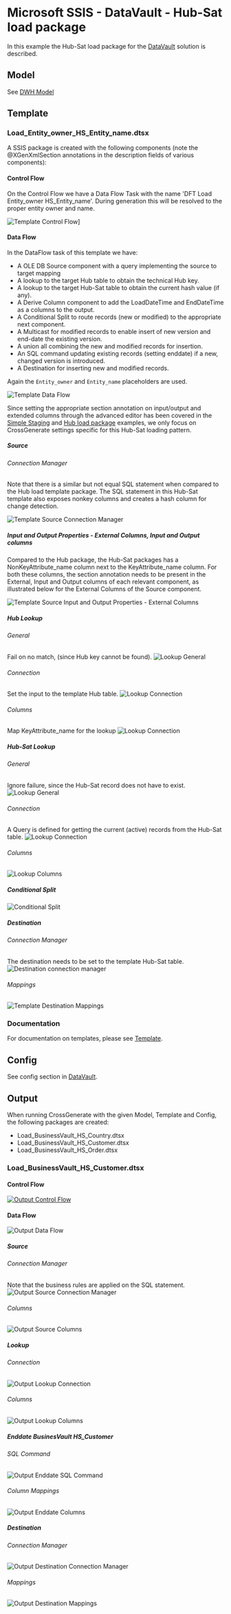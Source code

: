 # Microsoft SSIS - DataVault - Hub-Sat load package

In this example the Hub-Sat load package for the [DataVault](../DataVault) solution is described.

## Model
See [DWH Model](../../model/DWH_Model)

## Template
### Load_Entity_owner_HS_Entity_name.dtsx

A SSIS package is created with the following components (note the @XGenXmlSection annotations in the description fields of various components):

#### Control Flow
On the Control Flow we have a Data Flow Task with the name 'DFT Load Entity_owner HS_Entity_name'. During generation this will be resolved to the proper entity owner and name.

![Template Control Flow](img/hubsat_control_flow.png)]

#### Data Flow
In the DataFlow task of this template we have:

- A OLE DB Source component with a query implementing the source to target mapping
- A lookup to the target Hub table to obtain the technical Hub key.
- A lookup to the target Hub-Sat table to obtain the current hash value (if any).
- A Derive Column component to add the LoadDateTime and EndDateTime as a columns to the output.
- A Conditional Split to route records (new or modified) to the appropriate next component.
- A Multicast for modified records to enable insert of new version and end-date the existing version.
- A union all combining the new and modified records for insertion.
- An SQL command updating existing records (setting enddate) if a new, changed version is introduced.
- A Destination for inserting new and modified records.

Again the `Entity_owner` and `Entity_name` placeholders are used.

![Template Data Flow](img/hubsat_dataflow.png)

Since setting the appropriate section annotation on input/output and extended columns through the advanced editor has been covered in the [Simple Staging](../Simple_staging) and [Hub load package](./Hub_package) examples, we only focus on CrossGenerate settings specific for this Hub-Sat loading pattern.

##### Source

###### Connection Manager
Note that there is a similar but not equal SQL statement when compared to the Hub load template package. The SQL statement in this Hub-Sat template also exposes nonkey columns and creates a hash column for change detection.

![Template Source Connection Manager](img/hubsat_source_connection.png)

##### Input and Output Properties - External Columns, Input and Output columns
Compared to the Hub package, the Hub-Sat packages has a NonKeyAttribute_name column next to the KeyAttribute_name column. For both these columns, the section annotation needs to be present in the External, Input and Output columns of each relevant component, as illustrated below for the External Columns of the Source component.

![Template Source Input and Output Properties - External Columns](img/hubsat_source_external_columns.png)

##### Hub Lookup 
###### General
Fail on no match, (since Hub key cannot be found).
![Lookup General](img/hubsat_lookup_hub_general.png)

###### Connection
Set the input to the template Hub table.
![Lookup Connection](img/hubsat_lookup_hub_connection.png)

###### Columns
Map KeyAttribute_name for the lookup
![Lookup Connection](img/hubsat_lookup_hub_columns.png)

##### Hub-Sat Lookup
###### General
Ignore failure, since the Hub-Sat record does not have to exist.
![Lookup General](img/hubsat_lookup_sat_general.png)

###### Connection
A Query is defined for getting the current (active) records from the Hub-Sat table.
![Lookup Connection](img/hubsat_lookup_sat_connection.png)

###### Columns
![Lookup Columns](img/hubsat_lookup_sat_columns.png)

##### Conditional Split
![Conditional Split](img/hubsat_conditional_split.png)

##### Destination
###### Connection Manager
The destination needs to be set to the template Hub-Sat table.
![Destination connection manager](img/hubsat_destination_connection.png)

###### Mappings
![Template Destination Mappings](img/hubsat_destination_mapping.png)

### Documentation
For documentation on templates, please see [Template](../../Template).

## Config
See config section in [DataVault](./).

## Output
When running CrossGenerate with the given Model, Template and Config, the following packages are created:

- Load_BusinessVault_HS_Country.dtsx
- Load_BusinessVault_HS_Customer.dtsx
- Load_BusinessVault_HS_Order.dtsx

### Load_BusinessVault_HS_Customer.dtsx

#### Control Flow
[![Output Control Flow](img/hub_output_control_flow.png)](img/hubsat_output_control_flow.png)

#### Data Flow
![Output Data Flow](img/hubsat_output_dataflow.png)

##### Source

###### Connection Manager
Note that the business rules are applied on the SQL statement.
![Output Source Connection Manager](img/hubsat_output_source_connection.png)

###### Columns
![Output Source Columns](img/hubsat_output_source_columns.png)

##### Lookup

###### Connection
![Output Lookup Connection](img/hubsat_output_lookup_connection.png)

###### Columns
![Output Lookup Columns](img/hubsat_output_lookup_columns.png)

##### Enddate BusinesVault HS_Customer

###### SQL Command
![Output Enddate SQL Command](img/hubsat_output_enddate_sql.png)

###### Column Mappings
![Output Enddate Columns](img/hubsat_output_enddate_parameters.png)

##### Destination

###### Connection Manager
![Output Destination Connection Manager](img/hubsat_output_destination_connection.png)

###### Mappings
![Output Destination Mappings](img/hubsat_output_destination_mapping.png)